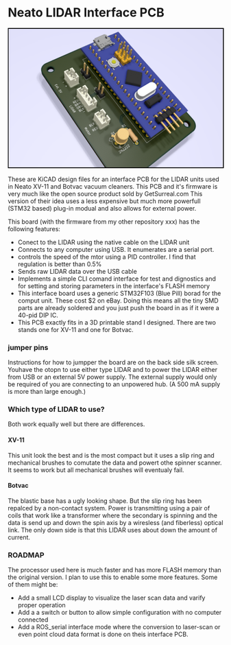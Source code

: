 # Neato LIDAR Interface PCB

![PCB Image](NeatoLidarInterface.png)

These are KiCAD design files for an interface PCB for the LIDAR units used in Neato XV-11 and Botvac vacuum cleaners.
This PCB and it's firmware is very much like the open source product sold by GetSurreal.com This version of their idea
uses a less expensive but much more powerfull (STM32 based) plug-in modual and also allows for external power.

This board (with the firmware from my other repository xxx) has the following features:
* Conect to the LIDAR using the native cable on the LIDAR unit
* Connects to any computer using USB.  It enumerates are a serial port.
* controls the speed of the mtor using a PID controller.  I find that regulation is better than 0.5%
* Sends raw LIDAR data over the USB cable
* Implements a simple CLI comand interface for test and dignostics and for setting and storing parameters in the interface's FLASH memory
* This interface board uses a generic STM32F103 (Blue Pill) borad for the comput unit.  These cost $2 on eBay.  Doing this means all the tiny SMD parts are already soldered and you just push the board in as if it were a 40-pid DIP IC.
* This PCB exactly fits in a 3D printable stand I designed.  There are two stands one for XV-11 and one for Botvac.

### jumper pins
Instructions for how to jumpper the board are on the back side silk screen.  Youhave the otopn to use either type LIDAR and to power the LIDAR either from USB or an external 5V power supply.  The external supply would only be required of you are connecting to an unpowered hub. (A 500 mA supply is more than large enough.)

### Which type of LIDAR to use?
Both work equally well but there are differences.
#### XV-11
This unit look the best and is the most compact but it uses a slip ring and mechanical brushes to comutate the data and powert othe spinner scanner.   It seems to work but all mechanical brushes will eventualy fail.
#### Botvac
The blastic base has a ugly looking shape.  But the slip ring has been repalced by a non-contact system.  Power is transmitting using a pair of coils that work like a transformer where the secondary is spinning and the data is send up and down the spin axis by a wiresless (and fiberless) optical link.  The only down side is that this LIDAR uses about down the amount of current.   

### ROADMAP
The processor used here is much faster and has more FLASH memory than the original version.   I plan to use this to enable some more features.  Some of them might be:
* Add a small LCD display to visualize the laser scan data and varify proper operation
* Add a a switch or button to allow simple configuration with no computer connected
* Add a ROS_serial interface mode where the conversion to laser-scan or even point cloud data format is done on theis interface PCB.
